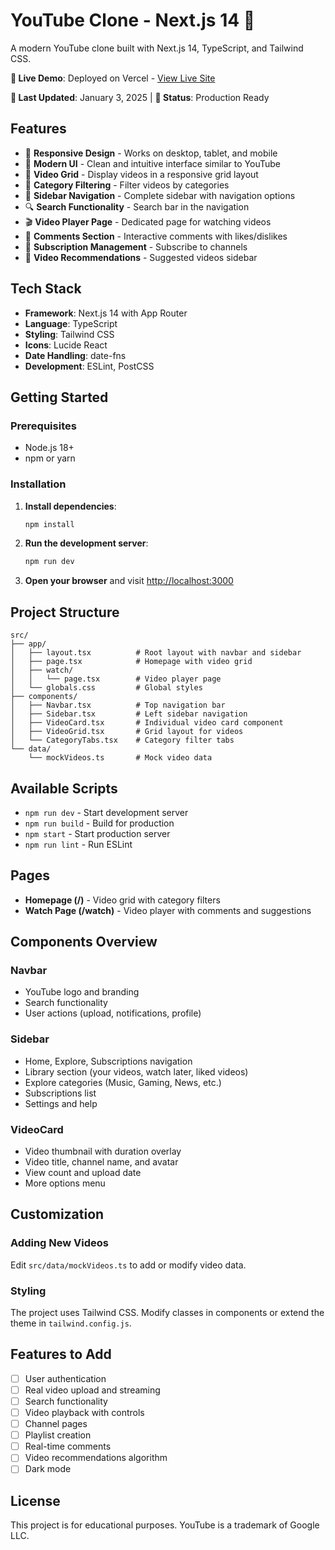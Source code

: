 # YouTube Clone - Next.js 14 🚀

A modern YouTube clone built with Next.js 14, TypeScript, and Tailwind CSS.

**🌟 Live Demo**: Deployed on Vercel - [View Live Site](https://github.com/AkagamiShnaks/YouTube_Clone-VibeCODING-)

**📅 Last Updated**: January 3, 2025 | **🔧 Status**: Production Ready

## Features

- 📱 **Responsive Design** - Works on desktop, tablet, and mobile
- 🎨 **Modern UI** - Clean and intuitive interface similar to YouTube
- 🎥 **Video Grid** - Display videos in a responsive grid layout
- 📂 **Category Filtering** - Filter videos by categories
- 👤 **Sidebar Navigation** - Complete sidebar with navigation options
- 🔍 **Search Functionality** - Search bar in the navigation
- 🎬 **Video Player Page** - Dedicated page for watching videos
- 💬 **Comments Section** - Interactive comments with likes/dislikes
- 📱 **Subscription Management** - Subscribe to channels
- 🎯 **Video Recommendations** - Suggested videos sidebar

## Tech Stack

- **Framework**: Next.js 14 with App Router
- **Language**: TypeScript
- **Styling**: Tailwind CSS
- **Icons**: Lucide React
- **Date Handling**: date-fns
- **Development**: ESLint, PostCSS

## Getting Started

### Prerequisites

- Node.js 18+ 
- npm or yarn

### Installation

1. **Install dependencies**:
   ```bash
   npm install
   ```

2. **Run the development server**:
   ```bash
   npm run dev
   ```

3. **Open your browser** and visit [http://localhost:3000](http://localhost:3000)

## Project Structure

```
src/
├── app/
│   ├── layout.tsx          # Root layout with navbar and sidebar
│   ├── page.tsx            # Homepage with video grid
│   ├── watch/
│   │   └── page.tsx        # Video player page
│   └── globals.css         # Global styles
├── components/
│   ├── Navbar.tsx          # Top navigation bar
│   ├── Sidebar.tsx         # Left sidebar navigation
│   ├── VideoCard.tsx       # Individual video card component
│   ├── VideoGrid.tsx       # Grid layout for videos
│   └── CategoryTabs.tsx    # Category filter tabs
└── data/
    └── mockVideos.ts       # Mock video data
```

## Available Scripts

- `npm run dev` - Start development server
- `npm run build` - Build for production
- `npm start` - Start production server
- `npm run lint` - Run ESLint

## Pages

- **Homepage (/)** - Video grid with category filters
- **Watch Page (/watch)** - Video player with comments and suggestions

## Components Overview

### Navbar
- YouTube logo and branding
- Search functionality
- User actions (upload, notifications, profile)

### Sidebar
- Home, Explore, Subscriptions navigation
- Library section (your videos, watch later, liked videos)
- Explore categories (Music, Gaming, News, etc.)
- Subscriptions list
- Settings and help

### VideoCard
- Video thumbnail with duration overlay
- Video title, channel name, and avatar
- View count and upload date
- More options menu

## Customization

### Adding New Videos
Edit `src/data/mockVideos.ts` to add or modify video data.

### Styling
The project uses Tailwind CSS. Modify classes in components or extend the theme in `tailwind.config.js`.

## Features to Add

- [ ] User authentication
- [ ] Real video upload and streaming
- [ ] Search functionality
- [ ] Video playback with controls
- [ ] Channel pages
- [ ] Playlist creation
- [ ] Real-time comments
- [ ] Video recommendations algorithm
- [ ] Dark mode

## License

This project is for educational purposes. YouTube is a trademark of Google LLC.
